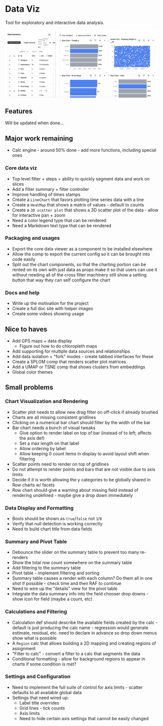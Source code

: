 # Data Viz

Tool for exploratory and interactive data analysis.

![](docs/main-image.png)

## Features

Will be updated when done...

## Major work remaining

- Calc engine - around 50% done - add more functions, including special ones

### Core data viz

- Top level filter + steps = ability to quickly segment data and work on slices
- Add a filter summary + filter controller
- Improve handling of times stamps
- Create a `LineChart` that favors plotting time series data with a line
- Create a `HeatMap` that shows a matrix of values - default to counts
- Create a `3D scatter plot` that shows a 3D scatter plot of the data - allow for interactive pan + zoom
- Need a color legend type that can be rendered
- Need a Markdown text type that can be rendered

### Packaging and usages

- Export the core data viewer as a component to be installed elsewhere
- Allow the comp to export the current config so it can be brought into code easily
- Split out the chart components, so that the charting portion can be rented on its own with just data as props make it so that users can use it without needing all of the cross filter machinery still show a setting button that way they can self configure the chart

### Docs and help

- Write up the motivation for the project
- Create a full doc site with helper images
- Create some videos showing usage

## Nice to haves

- Add GPS maps + data display
  - Figure out how to do chloropleth maps
- Add supporting for multiple data sources and relationships
- Add data isolation + "fork" modes - create tabbed interfaces for these
- Create a SPLOM comp that renders scatter plot matrices
- Add a UMAP or TSNE comp that shows clusters from embeddings
- Global color themes

## Small problems

### Chart Visualization and Rendering

- Scatter plot needs to allow new drag filter on off-click if already brushed
- Charts are all missing consistent gridlines
- Clicking on a numerical bar chart should filter by the width of the bar
- Bar chart needs a bunch of visual tweaks
  - Give option to render label on top of bar (instead of to left; affects the axis def)
  - Set a max length on that label
  - Allow ordering by label
  - Allow keeping 0 count items in display to avoid layout shift when filtering
- Scatter points need to render on top of gridlines
- Do not attempt to render points and bars that are not visible due to axis limits
- Decide if it is worth allowing the y categories to be globally shared in Row charts w/ facets
- Row chart should give a warning about missing field instead of rendering undefined - maybe give a drop down immediately

### Data Display and Formatting

- Bools should be shown as `true`/`false` not `1`/`0`
- Verify that null detection is working correctly
- Need to build chart title from data fields

### Summary and Pivot Table

- Debounce the slider on the summary table to prevent too many re-renders
- Show the total row count somewhere on the summary table
- Add filtering to the summary table
- Pivot table - implement filtering and sorting
- Summary table causes a render with each column? Do them all in one shot if possible - check time and then RAF to continue
- Need to wire up the "details" view for the pivot table
- Integrate the data summary info into the field chooser drop downs - show icon for field (maybe a count, etc)

### Calculations and Filtering

- Calculation def should describe the available fields created by the calc - default is just producing the calc name - regression would generate estimate, residual, etc. need to declare in advance so drop down menus show what is possible
- A `Region` calc that allows building a 2D mapping and creating regions of assignment
- "Filter to calc" - convert a filter to a calc that segments the data
- Conditional formatting - allow for background regions to appear in charts if some condition is met?

### Settings and Configuration

- Need to implement the full suite of control for axis limits - scatter defaults to all available global data
- Settings that need wired up:
  - Label title overrides
  - Grid lines - tick counts
  - Axis limits
  - Need to hide certain axis settings that cannot be easily changed
